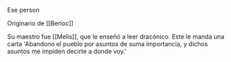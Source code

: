 Ese person

Originario de [[Berioc]]

Su maestro fue [[Melis]], que le enseñó a leer dracónico. Este le manda una carta
	'Abandono el pueblo por asuntos de suma importancia, y dichos asuntos me impiden decirte a donde voy.'
